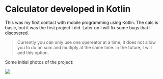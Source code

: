 # Calculator developed in Kotlin

This was my first contact with mobile programming using Kotlin. The calc is basic, but it was the first project I did. Later on I will fix some bugs that I discovered.


> Currently you can only use one opereator at a time, it does not allow you to do an sum and multiply  at the same time. In the future, I will add this option.


Some initial photos of the project:




![](Assets/xml.png)
